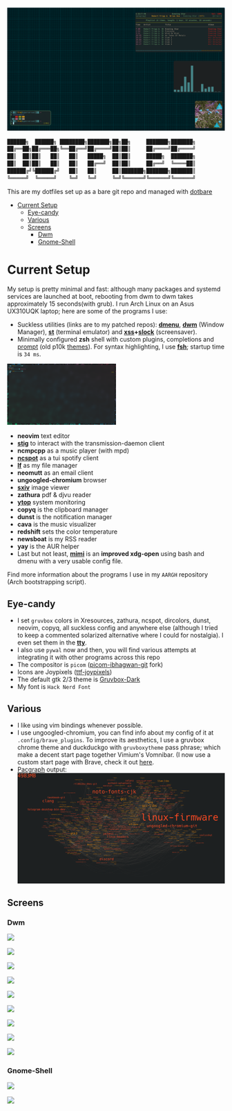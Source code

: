 ![](pics/screens/ricing/fripp_dwm-matrix.png)

``` sh
██████╗  ██████╗ ████████╗███████╗██╗██╗     ███████╗███████╗
██╔══██╗██╔═══██╗╚══██╔══╝██╔════╝██║██║     ██╔════╝██╔════╝
██║  ██║██║   ██║   ██║   █████╗  ██║██║     █████╗  ███████╗
██║  ██║██║   ██║   ██║   ██╔══╝  ██║██║     ██╔══╝  ╚════██║
██████╔╝╚██████╔╝   ██║   ██║     ██║███████╗███████╗███████║
╚═════╝  ╚═════╝    ╚═╝   ╚═╝     ╚═╝╚══════╝╚══════╝╚══════╝
```
This are my dotfiles set up as a bare git repo and managed with [dotbare](https://github.com/kazhala/dotbare)
<!-- vim-markdown-toc GFM -->

* [Current Setup](#current-setup)
	* [Eye-candy](#eye-candy)
	* [Various](#various)
	* [Screens](#screens)
		* [Dwm](#dwm)
		* [Gnome-Shell](#gnome-shell)

<!-- vim-markdown-toc -->
# Current Setup
My setup is pretty minimal and fast: although many packages and systemd services are launched at boot, rebooting from dwm to dwm takes approximately 15 seconds(with grub).
I run Arch Linux on an Asus UX310UQK laptop; here are some of the programs I use:

- Suckless utilities (links are to my patched repos): **[dmenu](https://github.com/BachoSeven/dmenu)**, **[dwm](https://github.com/BachoSeven/dwm)** (Window Manager), **[st](https://github.com/BachoSeven/st)** (terminal emulator) and **[xss](https://github.com/9wm/xss)+[slock](https://github.com/BachoSeven/slock)** (screensaver).
- Minimally configured **zsh**  shell with custom plugins, completions and [prompt](https://imgur.com/a/KwMIxDg) (old p10k [themes](https://github.com/BachoSeven/dotfiles/tree/master/.config/zsh/plugins/p10k_theme)). For syntax highlighting, I use **[fsh](https://github.com/zdharma/fast-syntax-highlighting)**; startup time is `34 ms`.
<img src="pics/screens/ricing/zsh.png" width=50%>

- **neovim** text editor
- **[stig](https://github.com/rndusr/stig)** to interact with the transmission-daemon client
- **ncmpcpp** as a music player (with mpd)
- **[ncspot](https://github.com/hrkfdn/ncspot)** as a tui spotify client
- **[lf](https://github.com/gokcehan/lf)** as my file manager
- **neomutt** as an email client
- **ungoogled-chromium** browser
- **[sxiv](https://github.com/muennich/sxiv)** image viewer
- **zathura** pdf & djvu reader
- **[ytop](https://github.com/cjbassi/ytop)** system monitoring
- **copyq** is the clipboard manager
- **dunst** is the notification manager
- **cava** is the music visualizer
- **redshift** sets the color temperature
- **newsboat** is my RSS reader
- **yay** is the AUR helper
- Last but not least, **[mimi](https://github.com/BachoSeven/mimi)** is an __improved xdg-open__ using bash and dmenu with a very usable config file.

Find more information about the programs I use in my `AARGH` repository (Arch bootstrapping script).

## Eye-candy

- I set `gruvbox` colors in Xresources, zathura, ncspot, dircolors, dunst, neovim, copyq, all suckless config and anywhere else (although I tried to keep a commented solarized alternative where I could for nostalgia). I even set them in the **[tty](https://www.reddit.com/r/unixporn/comments/igdhic/etcissue_material_gruvbox_virtual_console_login/)**.
- I also use `pywal` now and then, you will find various attempts at integrating it with other programs across this repo
- The compositor is `picom` ([picom-ibhagwan-git](https://aur.archlinux.org/packages/picom-ibhagwan-git/) fork)
- Icons are Joypixels ([ttf-joypixels](https://www.archlinux.org/packages/community/any/ttf-joypixels/))
- The default gtk 2/3 theme is [Gruvbox-Dark](https://github.com/jmattheis/gruvbox-dark-gtk)
- My font is `Hack Nerd Font`

## Various

- I like using vim bindings whenever possible.
- I use ungoogled-chromium, you can find info about my config of it at `.config/brave_plugins`. To improve its aesthetics, I use a gruvbox chrome theme and duckduckgo with `gruvboxytheme` pass phrase; which make a decent start page together Vimium's Vomnibar. (I now use a custom start page with Brave, check it out [here](https://github.com/BachoSeven/startpage).
- [Pacgraph](http://github.com/keenerd/pacgraph/) output:<br>
![](pics/screens/ricing/pacgraph-24_8_20.png)

## Screens

### Dwm

![](pics/screens/ricing/dwm_gravitazione-2.png)

![](pics/screens/ricing/dwm_gravitazione.png)

![](pics/screens/ricing/green_dwm-1.png)

![](pics/screens/ricing/pipes+matrices.png)

![](pics/screens/ricing/dwm_mountains.png)

![](pics/screens/ricing/pink_dwm.png)

![](pics/screens/ricing/dwm_pinker.png)

![](pics/screens/ricing/dwm.png)

![](pics/screens/ricing/dwm2.png)

### Gnome-Shell

![](pics/screens/ricing/new_rice1.png)

![](pics/screens/ricing/new_rice-small.png)

